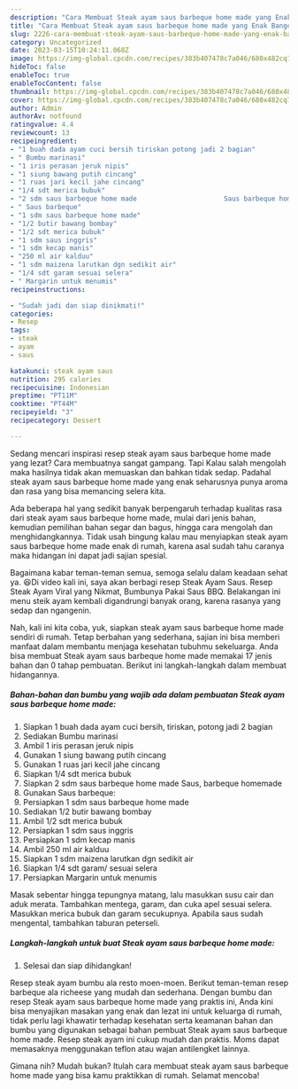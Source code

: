 ```yaml
---
description: "Cara Membuat Steak ayam saus barbeque home made yang Enak Banget, Buat Buka Puasa Bisa Manjain Lidah"
title: "Cara Membuat Steak ayam saus barbeque home made yang Enak Banget, Buat Buka Puasa Bisa Manjain Lidah"
slug: 2226-cara-membuat-steak-ayam-saus-barbeque-home-made-yang-enak-banget-buat-buka-puasa-bisa-manjain-lidah
category: Uncategorized
date: 2023-03-15T10:24:11.068Z
image: https://img-global.cpcdn.com/recipes/383b407478c7a046/680x482cq70/steak-ayam-saus-barbeque-home-made-foto-resep-utama.jpg
hideToc: false
enableToc: true
enableTocContent: false
thumbnail: https://img-global.cpcdn.com/recipes/383b407478c7a046/680x482cq70/steak-ayam-saus-barbeque-home-made-foto-resep-utama.jpg
cover: https://img-global.cpcdn.com/recipes/383b407478c7a046/680x482cq70/steak-ayam-saus-barbeque-home-made-foto-resep-utama.jpg
author: Admin
authorAv: notfound
ratingvalue: 4.4
reviewcount: 13
recipeingredient:
- "1 buah dada ayam cuci bersih tiriskan potong jadi 2 bagian"
- " Bumbu marinasi"
- "1 iris perasan jeruk nipis"
- "1 siung bawang putih cincang"
- "1 ruas jari kecil jahe cincang"
- "1/4 sdt merica bubuk"
- "2 sdm saus barbeque home made                      Saus barbeque homemade"
- " Saus barbeque"
- "1 sdm saus barbeque home made"
- "1/2 butir bawang bombay"
- "1/2 sdt merica bubuk"
- "1 sdm saus inggris"
- "1 sdm kecap manis"
- "250 ml air kalduu"
- "1 sdm maizena larutkan dgn sedikit air"
- "1/4 sdt garam sesuai selera"
- " Margarin untuk menumis"
recipeinstructions:

- "Sudah jadi dan siap dinikmati!"
categories:
- Resep
tags:
- steak
- ayam
- saus

katakunci: steak ayam saus 
nutrition: 295 calories
recipecuisine: Indonesian
preptime: "PT11M"
cooktime: "PT44M"
recipeyield: "3"
recipecategory: Dessert

---
```



Sedang mencari inspirasi resep steak ayam saus barbeque home made yang lezat? Cara membuatnya sangat gampang. Tapi Kalau salah mengolah maka hasilnya tidak akan memuaskan dan bahkan tidak sedap. Padahal steak ayam saus barbeque home made yang enak seharusnya punya aroma dan rasa yang bisa memancing selera kita.


Ada beberapa hal yang sedikit banyak berpengaruh terhadap kualitas rasa dari steak ayam saus barbeque home made, mulai dari jenis bahan, kemudian pemilihan bahan segar dan bagus, hingga cara mengolah dan menghidangkannya. Tidak usah bingung kalau mau menyiapkan steak ayam saus barbeque home made enak di rumah, karena asal sudah tahu caranya maka hidangan ini dapat jadi sajian spesial.

Bagaimana kabar teman-teman semua, semoga selalu dalam keadaan sehat ya. 😆Di video kali ini, saya akan berbagi resep Steak Ayam Saus. Resep Steak Ayam Viral yang Nikmat, Bumbunya Pakai Saus BBQ. Belakangan ini menu steik ayam kembali digandrungi banyak orang, karena rasanya yang sedap dan ngangenin.


Nah, kali ini kita coba, yuk, siapkan steak ayam saus barbeque home made sendiri di rumah. Tetap berbahan yang sederhana, sajian ini bisa memberi manfaat dalam membantu menjaga kesehatan tubuhmu sekeluarga. Anda bisa membuat Steak ayam saus barbeque home made memakai 17 jenis bahan dan 0 tahap pembuatan. Berikut ini langkah-langkah dalam membuat hidangannya.

<!--inarticleads1-->

##### Bahan-bahan dan bumbu yang wajib ada dalam pembuatan Steak ayam saus barbeque home made:

1. Siapkan 1 buah dada ayam cuci bersih, tiriskan, potong jadi 2 bagian
1. Sediakan  Bumbu marinasi
1. Ambil 1 iris perasan jeruk nipis
1. Gunakan 1 siung bawang putih cincang
1. Gunakan 1 ruas jari kecil jahe cincang
1. Siapkan 1/4 sdt merica bubuk
1. Siapkan 2 sdm saus barbeque home made                      Saus, barbeque homemade
1. Gunakan  Saus barbeque:
1. Persiapkan 1 sdm saus barbeque home made
1. Sediakan 1/2 butir bawang bombay
1. Ambil 1/2 sdt merica bubuk
1. Persiapkan 1 sdm saus inggris
1. Persiapkan 1 sdm kecap manis
1. Ambil 250 ml air kalduu
1. Siapkan 1 sdm maizena larutkan dgn sedikit air
1. Siapkan 1/4 sdt garam/ sesuai selera
1. Persiapkan  Margarin untuk menumis


Masak sebentar hingga tepungnya matang, lalu masukkan susu cair dan aduk merata. Tambahkan mentega, garam, dan cuka apel sesuai selera. Masukkan merica bubuk dan garam secukupnya. Apabila saus sudah mengental, tambahkan taburan peterseli. 

<!--inarticleads2-->

##### Langkah-langkah untuk buat Steak ayam saus barbeque home made:


1. Selesai dan siap dihidangkan!

Resep steak ayam bumbu ala resto moen-moen. Berikut teman-teman resep barbeque ala richeese yang mudah dan sederhana. Dengan bumbu dan resep Steak ayam saus barbeque home made yang praktis ini, Anda kini bisa menyajikan masakan yang enak dan lezat ini untuk keluarga di rumah, tidak perlu lagi khawatir terhadap kesehatan serta keamanan bahan dan bumbu yang digunakan sebagai bahan pembuat Steak ayam saus barbeque home made. Resep steak ayam ini cukup mudah dan praktis. Moms dapat memasaknya menggunakan teflon atau wajan antilengket lainnya. 

Gimana nih? Mudah bukan? Itulah cara membuat steak ayam saus barbeque home made yang bisa kamu praktikkan di rumah. Selamat mencoba!

